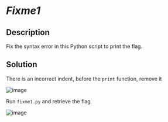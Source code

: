 # _Fixme1_
## Description
Fix the syntax error in this Python script to print the flag.
## Solution
There is an incorrect indent, before the `print` function, remove it

![image](https://user-images.githubusercontent.com/70738420/178323274-cc86d04f-ba26-427c-a80a-9ee74f41f414.png)

Run `fixme1.py` and retrieve the flag

![image](https://user-images.githubusercontent.com/70738420/178323760-1d92e753-39cf-4975-bbba-c846935c6228.png)